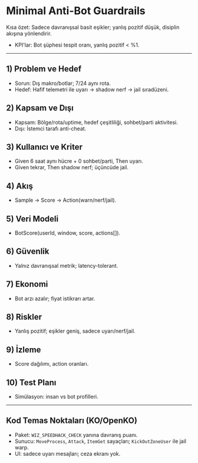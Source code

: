 # Minimal Anti-Bot Guardrails

Kısa özet: Sadece davranışsal basit eşikler; yanlış pozitif düşük, disiplin akışına yönlendirir.

- KPI'lar: Bot şüphesi tespit oranı, yanlış pozitif < %1.

---

## 1) Problem ve Hedef
- Sorun: Dış makro/botlar; 7/24 aynı rota.
- Hedef: Hafif telemetri ile uyarı → shadow nerf → jail sıradüzeni.

## 2) Kapsam ve Dışı
- Kapsam: Bölge/rota/uptime, hedef çeşitliliği, sohbet/parti aktivitesi.
- Dışı: İstemci tarafı anti-cheat.

## 3) Kullanıcı ve Kriter
- Given 6 saat aynı hücre + 0 sohbet/parti, Then uyarı.
- Given tekrar, Then shadow nerf; üçüncüde jail.

## 4) Akış
- Sample → Score → Action(warn/nerf/jail).

## 5) Veri Modeli
- BotScore(userId, window, score, actions[]).

## 6) Güvenlik
- Yalnız davranışsal metrik; latency-tolerant.

## 7) Ekonomi
- Bot arzı azalır; fiyat istikrarı artar.

## 8) Riskler
- Yanlış pozitif; eşikler geniş, sadece uyarı/nerf/jail.

## 9) İzleme
- Score dağılımı, action oranları.

## 10) Test Planı
- Simülasyon: insan vs bot profilleri.

---

## Kod Temas Noktaları (KO/OpenKO)
- Paket: `WIZ_SPEEDHACK_CHECK` yanına davranış puanı.
- Sunucu: `MoveProcess`, `Attack`, `ItemGet` sayaçları; `KickOutZoneUser` ile jail warp.
- UI: sadece uyarı mesajları; ceza ekranı yok.
